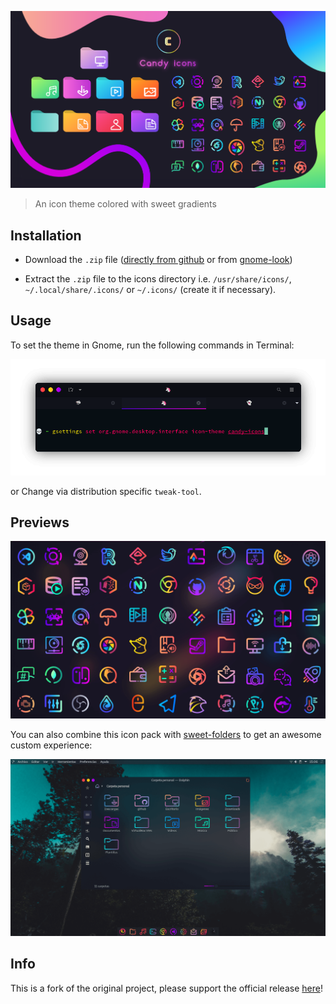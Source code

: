 ![](preview/candy.png)

>An icon theme colored with sweet gradients

## Installation

- Download the `.zip` file ([directly from github](https://github.com/EliverLara/candy-icons/archive/refs/heads/master.zip) or from [gnome-look](https://www.opendesktop.org/p/1305251/)) 

- Extract the `.zip` file to the icons directory i.e. `/usr/share/icons/`, `~/.local/share/.icons/`  or `~/.icons/` (create it if necessary).

## Usage

To set the theme in Gnome, run the following commands in Terminal:

![](preview/cli.png)

or Change via distribution specific `tweak-tool`.

## Previews

![](preview/icons.png)

You can also combine this icon pack with [sweet-folders](https://github.com/EliverLara/Sweet-folders) to get an awesome custom experience:

![](preview/folders.png)


## Info

This is a fork of the original project, please support the official release [here](https://github.com/EliverLara/candy-icons)!